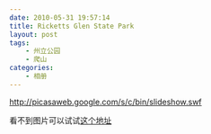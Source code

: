 ```yaml
---
date: 2010-05-31 19:57:14
title: Ricketts Glen State Park
layout: post
tags:
    - 州立公园
    - 爬山
categories:
    - 相册
---
```

<a href="http://picasaweb.google.com/s/c/bin/slideshow.swf">http://picasaweb.google.com/s/c/bin/slideshow.swf</a>

看不到图片可以试试<a href="http://picasaweb.google.co.uk/ztpala/RickettsGlenStatePark">这个地址</a>
